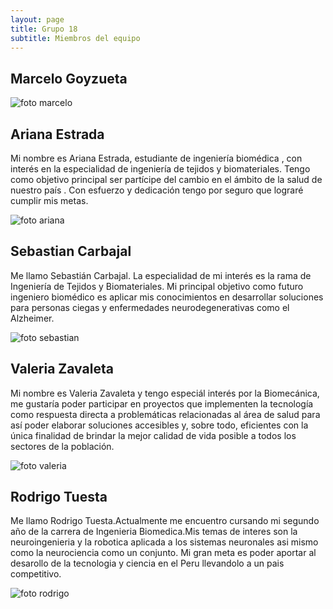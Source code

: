 ```yaml
---
layout: page
title: Grupo 18
subtitle: Miembros del equipo
---
```







## Marcelo Goyzueta
![foto marcelo](/assets/img/foto-marcelo.jpg)

## Ariana Estrada
Mi nombre es Ariana Estrada, estudiante de ingeniería biomédica , con interés en la especialidad de ingeniería de tejidos y biomateriales. Tengo como objetivo principal ser partícipe del cambio en el ámbito de la salud de nuestro país . Con esfuerzo y dedicación tengo por seguro que lograré cumplir mis metas.

![foto ariana](/assets/img/foto-ariana.jpg) 

## Sebastian Carbajal
Me llamo Sebastián Carbajal. La especialidad de mi interés es la rama de Ingeniería de Tejidos y Biomateriales. Mi principal objetivo como futuro ingeniero biomédico es aplicar mis conocimientos en desarrollar soluciones para personas ciegas y enfermedades neurodegenerativas como el Alzheimer. 

![foto sebastian](/assets/img/foto-sebastian.jpg)

## Valeria Zavaleta
Mi nombre es Valeria Zavaleta y tengo especiál interés por la Biomecánica, me gustaría poder participar en proyectos que implementen la tecnología como respuesta directa a problemáticas relacionadas al área de salud para así poder elaborar soluciones accesibles y, sobre todo, eficientes con la única finalidad de brindar la mejor calidad de vida posible a todos los sectores de la población.

![foto valeria](/assets/img/foto-valeria.jpg)

## Rodrigo Tuesta
Me llamo Rodrigo Tuesta.Actualmente me encuentro cursando mi segundo año de la carrera de Ingenieria Biomedica.Mis temas de interes son la neuroingenieria y la robotica aplicada a los sistemas neuronales asi mismo como la neurociencia como un conjunto. Mi gran meta es poder aportar al desarollo de la tecnologia y ciencia en el Peru llevandolo a un pais competitivo. 

![foto rodrigo](/assets/img/foto-rodrigo.jpg)
